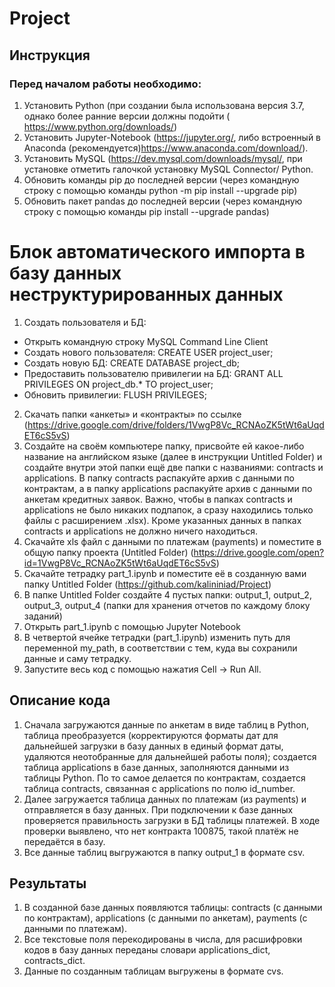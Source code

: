 # Project
## Инструкция
### Перед началом работы необходимо:
1.	Установить Python (при создании была использована версия 3.7, однако более ранние версии должны подойти ( https://www.python.org/downloads/)
2.	Установить Jupyter-Notebook (https://jupyter.org/, либо встроенный в Anaconda (рекомендуется)https://www.anaconda.com/download/). 
3.	Установить MySQL (https://dev.mysql.com/downloads/mysql/, при установке отметить галочкой установку MySQL Connector/ Python.
4.	Обновить команды pip до последней версии (через командную строку с помощью команды python -m pip install --upgrade pip)
5.	Обновить пакет pandas до последней версии (через командную строку с помощью команды pip install --upgrade pandas)
# Блок автоматического импорта в базу данных неструктурированных данных
1. Создать пользователя и БД:
  + Открыть командную строку MySQL Command Line Client
  + Создать нового пользователя: CREATE USER project_user;
  + Создать новую БД: CREATE DATABASE project_db;
  + Предоставить пользователю привилегии на БД: GRANT ALL PRIVILEGES ON project_db.* TO project_user;
  + Обновить привилегии: FLUSH PRIVILEGES;
2.	Скачать папки «анкеты» и «контракты» по ссылке (https://drive.google.com/drive/folders/1VwgP8Vc_RCNAoZK5tWt6aUqdET6cS5vS)
3.	Создайте на своём компьютере папку, присвойте ей какое-либо название на английском языке (далее в инструкции Untitled Folder) и создайте внутри этой папки ещё две папки с названиями: contracts и applications. В папку contracts распакуйте архив с данными по контрактам, а в папку applications распакуйте архив с данными по анкетам кредитных заявок. Важно, чтобы в папках contracts и applications не было никаких подпапок, а сразу находились только файлы с расширением .xlsx). Кроме указанных данных в папках contracts и applications не должно ничего находиться.
4.	Скачайте xls файл с данными по платежам (payments) и поместите в общую папку проекта (Untitled Folder) (https://drive.google.com/open?id=1VwgP8Vc_RCNAoZK5tWt6aUqdET6cS5vS)
5.	Скачайте тетрадку part_1.ipynb и поместите её в созданную вами папку Untitled Folder (https://github.com/kalininiad/Project)
6.	В папке Untitled Folder создайте 4 пустых папки: output_1, output_2, output_3, output_4 (папки для хранения отчетов по каждому блоку заданий) 
7.	Открыть part_1.ipynb с помощью Jupyter Notebook
8.	В четвертой ячейке тетрадки (part_1.ipynb) изменить путь для переменной my_path, в соответствии с тем, куда вы сохранили данные и саму тетрадку.
9.	Запустите весь код с помощью нажатия Cell -> Run All.
## Описание кода
1.	Сначала загружаются данные по анкетам в виде таблиц в Python, таблица  преобразуется (корректируются форматы дат для дальнейшей загрузки в базу данных в единый формат даты, удаляются неотобранные для дальнейшей работы поля); создается таблица applications в базе данных, заполняются данными из таблицы Python. По то самое делается по контрактам, создается таблица contracts, связанная с applications по полю id_number. 
2.	Далее загружается таблица данных по платежам (из payments) и отправляется в базу данных. При подключении к базе данных проверяется правильность загрузки в БД таблицы платежей. В ходе проверки выявлено, что нет контракта 100875, такой платёж не передаётся в базу. 
3.	Все данные таблиц выгружаются в папку output_1  в формате csv.
## Результаты
1.	В созданной базе данных появляются таблицы: contracts (c данными по контрактам), applications (с данными по анкетам), payments (с данными по платежам). 
2.	Все текстовые поля перекодированы в числа, для расшифровки кодов в базу данных переданы словари applications_dict, contracts_dict. 
3.	Данные по созданным таблицам выгружены в формате cvs.
